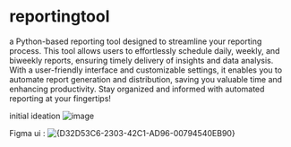 # reportingtool
a Python-based reporting tool designed to streamline your reporting process. This tool allows users to effortlessly schedule daily, weekly, and biweekly reports, ensuring timely delivery of insights and data analysis. With a user-friendly interface and customizable settings, it enables you to automate report generation and distribution, saving you valuable time and enhancing productivity. Stay organized and informed with automated reporting at your fingertips!

initial ideation
![image](https://github.com/user-attachments/assets/e2d24e0f-8662-43a8-88c1-46c5dc206125)

Figma ui : 
![{D32D53C6-2303-42C1-AD96-00794540EB90}](https://github.com/user-attachments/assets/7642c8f6-b740-45b9-be80-a28dcbe486bb)


